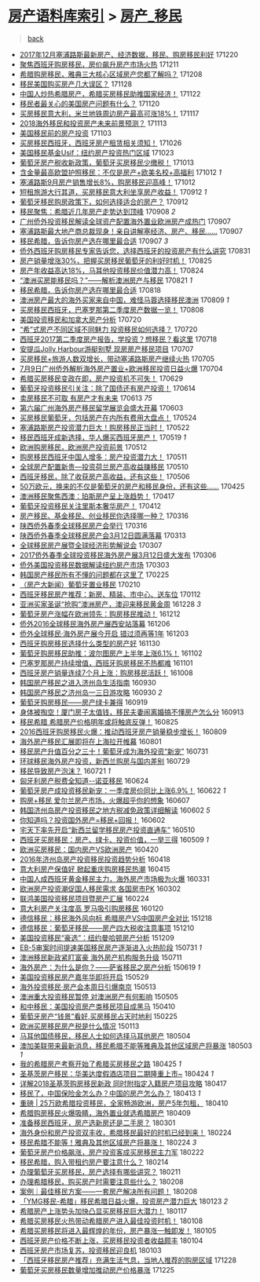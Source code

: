 [房产语料库索引](../../README.md)  > [房产_移民](房产_移民.md)
====
> [back](../README.md)

- [2017年12月塞浦路斯最新房产、经济数据，移民、购房移民利好](http://jkwz.applinzi.com/ittc/7049187258505102353.html#2017%E5%B9%B412%E6%9C%88%E5%A1%9E%E6%B5%A6%E8%B7%AF%E6%96%AF%E6%9C%80%E6%96%B0%E6%88%BF%E4%BA%A7%E3%80%81%E7%BB%8F%E6%B5%8E%E6%95%B0%E6%8D%AE%EF%BC%8C%E7%A7%BB%E6%B0%91%E3%80%81%E8%B4%AD%E6%88%BF%E7%A7%BB%E6%B0%91%E5%88%A9%E5%A5%BD) 171220  
- [聚焦西班牙购房移民，房价飙升房产市场火热](http://jkwz.applinzi.com/ittc/7045860999771456529.html#%E8%81%9A%E7%84%A6%E8%A5%BF%E7%8F%AD%E7%89%99%E8%B4%AD%E6%88%BF%E7%A7%BB%E6%B0%91%EF%BC%8C%E6%88%BF%E4%BB%B7%E9%A3%99%E5%8D%87%E6%88%BF%E4%BA%A7%E5%B8%82%E5%9C%BA%E7%81%AB%E7%83%AD) 171211  
- [希腊购房移民，雅典三大核心区域房产您都了解吗？](http://jkwz.applinzi.com/ittc/7044659038892065809.html#%E5%B8%8C%E8%85%8A%E8%B4%AD%E6%88%BF%E7%A7%BB%E6%B0%91%EF%BC%8C%E9%9B%85%E5%85%B8%E4%B8%89%E5%A4%A7%E6%A0%B8%E5%BF%83%E5%8C%BA%E5%9F%9F%E6%88%BF%E4%BA%A7%E6%82%A8%E9%83%BD%E4%BA%86%E8%A7%A3%E5%90%97%EF%BC%9F) 171208  
- [移民美国购买房产几大误区？](http://jkwz.applinzi.com/ittc/7040917413774754832.html#%E7%A7%BB%E6%B0%91%E7%BE%8E%E5%9B%BD%E8%B4%AD%E4%B9%B0%E6%88%BF%E4%BA%A7%E5%87%A0%E5%A4%A7%E8%AF%AF%E5%8C%BA%EF%BC%9F) 171128  
- [中国人炒热希腊房产，希腊买房移民助推国家经济！](http://jkwz.applinzi.com/ittc/7038829831570064400.html#%E4%B8%AD%E5%9B%BD%E4%BA%BA%E7%82%92%E7%83%AD%E5%B8%8C%E8%85%8A%E6%88%BF%E4%BA%A7%EF%BC%8C%E5%B8%8C%E8%85%8A%E4%B9%B0%E6%88%BF%E7%A7%BB%E6%B0%91%E5%8A%A9%E6%8E%A8%E5%9B%BD%E5%AE%B6%E7%BB%8F%E6%B5%8E%EF%BC%81) 171122  
- [移民者最关心的美国房产问题有什么？](http://jkwz.applinzi.com/ittc/7038021905032938513.html#%E7%A7%BB%E6%B0%91%E8%80%85%E6%9C%80%E5%85%B3%E5%BF%83%E7%9A%84%E7%BE%8E%E5%9B%BD%E6%88%BF%E4%BA%A7%E9%97%AE%E9%A2%98%E6%9C%89%E4%BB%80%E4%B9%88%EF%BC%9F) 171120  
- [买房移民意大利，米兰地铁周边房产最高可涨18%！](http://jkwz.applinzi.com/ittc/7036968203866080272.html#%E4%B9%B0%E6%88%BF%E7%A7%BB%E6%B0%91%E6%84%8F%E5%A4%A7%E5%88%A9%EF%BC%8C%E7%B1%B3%E5%85%B0%E5%9C%B0%E9%93%81%E5%91%A8%E8%BE%B9%E6%88%BF%E4%BA%A7%E6%9C%80%E9%AB%98%E5%8F%AF%E6%B6%A818%25%EF%BC%81) 171117  
- [2018海外移民和投资房产未来前景预测？](http://jkwz.applinzi.com/ittc/7035355408368141328.html#2018%E6%B5%B7%E5%A4%96%E7%A7%BB%E6%B0%91%E5%92%8C%E6%8A%95%E8%B5%84%E6%88%BF%E4%BA%A7%E6%9C%AA%E6%9D%A5%E5%89%8D%E6%99%AF%E9%A2%84%E6%B5%8B%EF%BC%9F) 171113  
- [美国移民前的房产投资](http://jkwz.applinzi.com/ittc/7031655419871757329.html#%E7%BE%8E%E5%9B%BD%E7%A7%BB%E6%B0%91%E5%89%8D%E7%9A%84%E6%88%BF%E4%BA%A7%E6%8A%95%E8%B5%84) 171103  
- [买房移民西班牙，西班牙房产租赁相关须知！](http://jkwz.applinzi.com/ittc/7028808564376863761.html#%E4%B9%B0%E6%88%BF%E7%A7%BB%E6%B0%91%E8%A5%BF%E7%8F%AD%E7%89%99%EF%BC%8C%E8%A5%BF%E7%8F%AD%E7%89%99%E6%88%BF%E4%BA%A7%E7%A7%9F%E8%B5%81%E7%9B%B8%E5%85%B3%E9%A1%BB%E7%9F%A5%EF%BC%81) 171026  
- [美国移民基金Usif：纽约房产投资热门区域](http://jkwz.applinzi.com/ittc/7027634935849026576.html#%E7%BE%8E%E5%9B%BD%E7%A7%BB%E6%B0%91%E5%9F%BA%E9%87%91Usif%EF%BC%9A%E7%BA%BD%E7%BA%A6%E6%88%BF%E4%BA%A7%E6%8A%95%E8%B5%84%E7%83%AD%E9%97%A8%E5%8C%BA%E5%9F%9F) 171023  
- [葡萄牙房产税收新政策，葡萄牙买房移民少缴税！](http://jkwz.applinzi.com/ittc/7023986988288574481.html#%E8%91%A1%E8%90%84%E7%89%99%E6%88%BF%E4%BA%A7%E7%A8%8E%E6%94%B6%E6%96%B0%E6%94%BF%E7%AD%96%EF%BC%8C%E8%91%A1%E8%90%84%E7%89%99%E4%B9%B0%E6%88%BF%E7%A7%BB%E6%B0%91%E5%B0%91%E7%BC%B4%E7%A8%8E%EF%BC%81) 171013  
- [含金量最高欧盟护照移民：不仅是房产+欧美名校+高福利](http://jkwz.applinzi.com/ittc/7023524626557305873.html#%E5%90%AB%E9%87%91%E9%87%8F%E6%9C%80%E9%AB%98%E6%AC%A7%E7%9B%9F%E6%8A%A4%E7%85%A7%E7%A7%BB%E6%B0%91%EF%BC%9A%E4%B8%8D%E4%BB%85%E6%98%AF%E6%88%BF%E4%BA%A7%2B%E6%AC%A7%E7%BE%8E%E5%90%8D%E6%A0%A1%2B%E9%AB%98%E7%A6%8F%E5%88%A9) 171012 *1* 
- [塞浦路斯9月房产销售增长8%，购房移民迎高峰！](http://jkwz.applinzi.com/ittc/7023500727912236049.html#%E5%A1%9E%E6%B5%A6%E8%B7%AF%E6%96%AF9%E6%9C%88%E6%88%BF%E4%BA%A7%E9%94%80%E5%94%AE%E5%A2%9E%E9%95%BF8%25%EF%BC%8C%E8%B4%AD%E6%88%BF%E7%A7%BB%E6%B0%91%E8%BF%8E%E9%AB%98%E5%B3%B0%EF%BC%81) 171012  
- [短租旅游大行其道，买房移民意大利坐享房产收益！](http://jkwz.applinzi.com/ittc/7012479756547916817.html#%E7%9F%AD%E7%A7%9F%E6%97%85%E6%B8%B8%E5%A4%A7%E8%A1%8C%E5%85%B6%E9%81%93%EF%BC%8C%E4%B9%B0%E6%88%BF%E7%A7%BB%E6%B0%91%E6%84%8F%E5%A4%A7%E5%88%A9%E5%9D%90%E4%BA%AB%E6%88%BF%E4%BA%A7%E6%94%B6%E7%9B%8A%EF%BC%81) 170912 *1* 
- [葡萄牙移民购房政策下，如何选择适合的房产？](http://jkwz.applinzi.com/ittc/7012353637085611024.html#%E8%91%A1%E8%90%84%E7%89%99%E7%A7%BB%E6%B0%91%E8%B4%AD%E6%88%BF%E6%94%BF%E7%AD%96%E4%B8%8B%EF%BC%8C%E5%A6%82%E4%BD%95%E9%80%89%E6%8B%A9%E9%80%82%E5%90%88%E7%9A%84%E6%88%BF%E4%BA%A7%EF%BC%9F) 170912  
- [移民聚焦：希腊近几年房产走势达到顶峰](http://jkwz.applinzi.com/ittc/7010919774111138833.html#%E7%A7%BB%E6%B0%91%E8%81%9A%E7%84%A6%EF%BC%9A%E5%B8%8C%E8%85%8A%E8%BF%91%E5%87%A0%E5%B9%B4%E6%88%BF%E4%BA%A7%E8%B5%B0%E5%8A%BF%E8%BE%BE%E5%88%B0%E9%A1%B6%E5%B3%B0) 170908 *2* 
- [广州侨外投资移民解读全球资产配置海外置业欧洲房产成热门](http://jkwz.applinzi.com/ittc/7010596805799314448.html#%E5%B9%BF%E5%B7%9E%E4%BE%A8%E5%A4%96%E6%8A%95%E8%B5%84%E7%A7%BB%E6%B0%91%E8%A7%A3%E8%AF%BB%E5%85%A8%E7%90%83%E8%B5%84%E4%BA%A7%E9%85%8D%E7%BD%AE%E6%B5%B7%E5%A4%96%E7%BD%AE%E4%B8%9A%E6%AC%A7%E6%B4%B2%E6%88%BF%E4%BA%A7%E6%88%90%E7%83%AD%E9%97%A8) 170907  
- [塞浦路斯最大地产商总裁现身！亲自讲解塞经济、房产、移民……](http://jkwz.applinzi.com/ittc/7010523634328929296.html#%E5%A1%9E%E6%B5%A6%E8%B7%AF%E6%96%AF%E6%9C%80%E5%A4%A7%E5%9C%B0%E4%BA%A7%E5%95%86%E6%80%BB%E8%A3%81%E7%8E%B0%E8%BA%AB%EF%BC%81%E4%BA%B2%E8%87%AA%E8%AE%B2%E8%A7%A3%E5%A1%9E%E7%BB%8F%E6%B5%8E%E3%80%81%E6%88%BF%E4%BA%A7%E3%80%81%E7%A7%BB%E6%B0%91%E2%80%A6%E2%80%A6) 170907  
- [移民希腊，告诉你房产选在哪里最合适](http://jkwz.applinzi.com/ittc/7010506071813391376.html#%E7%A7%BB%E6%B0%91%E5%B8%8C%E8%85%8A%EF%BC%8C%E5%91%8A%E8%AF%89%E4%BD%A0%E6%88%BF%E4%BA%A7%E9%80%89%E5%9C%A8%E5%93%AA%E9%87%8C%E6%9C%80%E5%90%88%E9%80%82) 170907 *3* 
- [侨外西班牙购房移民专家告诉您，选择西班牙的投资房产有什么讲究](http://jkwz.applinzi.com/ittc/7008015631713305616.html#%E4%BE%A8%E5%A4%96%E8%A5%BF%E7%8F%AD%E7%89%99%E8%B4%AD%E6%88%BF%E7%A7%BB%E6%B0%91%E4%B8%93%E5%AE%B6%E5%91%8A%E8%AF%89%E6%82%A8%EF%BC%8C%E9%80%89%E6%8B%A9%E8%A5%BF%E7%8F%AD%E7%89%99%E7%9A%84%E6%8A%95%E8%B5%84%E6%88%BF%E4%BA%A7%E6%9C%89%E4%BB%80%E4%B9%88%E8%AE%B2%E7%A9%B6) 170831  
- [房产销量增涨30%，把握买房移民葡萄牙的利好时机！](http://jkwz.applinzi.com/ittc/7005685105857922064.html#%E6%88%BF%E4%BA%A7%E9%94%80%E9%87%8F%E5%A2%9E%E6%B6%A830%25%EF%BC%8C%E6%8A%8A%E6%8F%A1%E4%B9%B0%E6%88%BF%E7%A7%BB%E6%B0%91%E8%91%A1%E8%90%84%E7%89%99%E7%9A%84%E5%88%A9%E5%A5%BD%E6%97%B6%E6%9C%BA%EF%BC%81) 170825  
- [房产年收益高达18%，马耳他投资移民价值潜力高！](http://jkwz.applinzi.com/ittc/7004944649444394000.html#%E6%88%BF%E4%BA%A7%E5%B9%B4%E6%94%B6%E7%9B%8A%E9%AB%98%E8%BE%BE18%25%EF%BC%8C%E9%A9%AC%E8%80%B3%E4%BB%96%E6%8A%95%E8%B5%84%E7%A7%BB%E6%B0%91%E4%BB%B7%E5%80%BC%E6%BD%9C%E5%8A%9B%E9%AB%98%EF%BC%81) 170824  
- [“澳洲买房能移民吗？”——解析澳洲房产与移民](http://jkwz.applinzi.com/ittc/7004215554964194321.html#%E2%80%9C%E6%BE%B3%E6%B4%B2%E4%B9%B0%E6%88%BF%E8%83%BD%E7%A7%BB%E6%B0%91%E5%90%97%EF%BC%9F%E2%80%9D%E2%80%94%E2%80%94%E8%A7%A3%E6%9E%90%E6%BE%B3%E6%B4%B2%E6%88%BF%E4%BA%A7%E4%B8%8E%E7%A7%BB%E6%B0%91) 170821 *1* 
- [移民希腊，告诉你房产选在哪里最合适](http://jkwz.applinzi.com/ittc/7003081159960167441.html#%E7%A7%BB%E6%B0%91%E5%B8%8C%E8%85%8A%EF%BC%8C%E5%91%8A%E8%AF%89%E4%BD%A0%E6%88%BF%E4%BA%A7%E9%80%89%E5%9C%A8%E5%93%AA%E9%87%8C%E6%9C%80%E5%90%88%E9%80%82) 170818  
- [澳洲房产最大的海外买家来自中国，难怪马蓉选择移民澳洲](http://jkwz.applinzi.com/ittc/6999837337260131345.html#%E6%BE%B3%E6%B4%B2%E6%88%BF%E4%BA%A7%E6%9C%80%E5%A4%A7%E7%9A%84%E6%B5%B7%E5%A4%96%E4%B9%B0%E5%AE%B6%E6%9D%A5%E8%87%AA%E4%B8%AD%E5%9B%BD%EF%BC%8C%E9%9A%BE%E6%80%AA%E9%A9%AC%E8%93%89%E9%80%89%E6%8B%A9%E7%A7%BB%E6%B0%91%E6%BE%B3%E6%B4%B2) 170809 *1* 
- [买房移民西班牙，巴塞罗那第二季度房产数据一览！](http://jkwz.applinzi.com/ittc/6999382257700439056.html#%E4%B9%B0%E6%88%BF%E7%A7%BB%E6%B0%91%E8%A5%BF%E7%8F%AD%E7%89%99%EF%BC%8C%E5%B7%B4%E5%A1%9E%E7%BD%97%E9%82%A3%E7%AC%AC%E4%BA%8C%E5%AD%A3%E5%BA%A6%E6%88%BF%E4%BA%A7%E6%95%B0%E6%8D%AE%E4%B8%80%E8%A7%88%EF%BC%81) 170808  
- [美国投资移民和加拿大房产分析](http://jkwz.applinzi.com/ittc/6992399349093762064.html#%E7%BE%8E%E5%9B%BD%E6%8A%95%E8%B5%84%E7%A7%BB%E6%B0%91%E5%92%8C%E5%8A%A0%E6%8B%BF%E5%A4%A7%E6%88%BF%E4%BA%A7%E5%88%86%E6%9E%90) 170720  
- [“希”式房产不同区域不同魅力 投资移民如何选择？](http://jkwz.applinzi.com/ittc/6992324589278200848.html#%E2%80%9C%E5%B8%8C%E2%80%9D%E5%BC%8F%E6%88%BF%E4%BA%A7%E4%B8%8D%E5%90%8C%E5%8C%BA%E5%9F%9F%E4%B8%8D%E5%90%8C%E9%AD%85%E5%8A%9B+%E6%8A%95%E8%B5%84%E7%A7%BB%E6%B0%91%E5%A6%82%E4%BD%95%E9%80%89%E6%8B%A9%EF%BC%9F) 170720  
- [西班牙2017第二季度房产报告，学投资？想移民？看这里](http://jkwz.applinzi.com/ittc/6991586927760114705.html#%E8%A5%BF%E7%8F%AD%E7%89%992017%E7%AC%AC%E4%BA%8C%E5%AD%A3%E5%BA%A6%E6%88%BF%E4%BA%A7%E6%8A%A5%E5%91%8A%EF%BC%8C%E5%AD%A6%E6%8A%95%E8%B5%84%EF%BC%9F%E6%83%B3%E7%A7%BB%E6%B0%91%EF%BC%9F%E7%9C%8B%E8%BF%99%E9%87%8C) 170718  
- [安提瓜Jolly Harbour游艇别墅 现房房产移民项目](http://jkwz.applinzi.com/ittc/6987620657054352389.html#%E5%AE%89%E6%8F%90%E7%93%9CJolly+Harbour%E6%B8%B8%E8%89%87%E5%88%AB%E5%A2%85+%E7%8E%B0%E6%88%BF%E6%88%BF%E4%BA%A7%E7%A7%BB%E6%B0%91%E9%A1%B9%E7%9B%AE) 170707  
- [买房移民+旅游人数双增长，带动塞浦路斯房产继续火热](http://jkwz.applinzi.com/ittc/6986888833961296900.html#%E4%B9%B0%E6%88%BF%E7%A7%BB%E6%B0%91%2B%E6%97%85%E6%B8%B8%E4%BA%BA%E6%95%B0%E5%8F%8C%E5%A2%9E%E9%95%BF%EF%BC%8C%E5%B8%A6%E5%8A%A8%E5%A1%9E%E6%B5%A6%E8%B7%AF%E6%96%AF%E6%88%BF%E4%BA%A7%E7%BB%A7%E7%BB%AD%E7%81%AB%E7%83%AD) 170705  
- [7月9日广州侨外解析海外房产置业+欧洲移民投资日益火爆](http://jkwz.applinzi.com/ittc/6986456533515633669.html#7%E6%9C%889%E6%97%A5%E5%B9%BF%E5%B7%9E%E4%BE%A8%E5%A4%96%E8%A7%A3%E6%9E%90%E6%B5%B7%E5%A4%96%E6%88%BF%E4%BA%A7%E7%BD%AE%E4%B8%9A%2B%E6%AC%A7%E6%B4%B2%E7%A7%BB%E6%B0%91%E6%8A%95%E8%B5%84%E6%97%A5%E7%9B%8A%E7%81%AB%E7%88%86) 170704  
- [希腊买房移民变政在即，房产投资机不可失！](http://jkwz.applinzi.com/ittc/6984647354442318852.html#%E5%B8%8C%E8%85%8A%E4%B9%B0%E6%88%BF%E7%A7%BB%E6%B0%91%E5%8F%98%E6%94%BF%E5%9C%A8%E5%8D%B3%EF%BC%8C%E6%88%BF%E4%BA%A7%E6%8A%95%E8%B5%84%E6%9C%BA%E4%B8%8D%E5%8F%AF%E5%A4%B1%EF%BC%81) 170629  
- [葡萄牙投资移民引关注：除了国债还有房产投资！](http://jkwz.applinzi.com/ittc/6979072966351389700.html#%E8%91%A1%E8%90%84%E7%89%99%E6%8A%95%E8%B5%84%E7%A7%BB%E6%B0%91%E5%BC%95%E5%85%B3%E6%B3%A8%EF%BC%9A%E9%99%A4%E4%BA%86%E5%9B%BD%E5%80%BA%E8%BF%98%E6%9C%89%E6%88%BF%E4%BA%A7%E6%8A%95%E8%B5%84%EF%BC%81) 170614  
- [卖房移民不可取 有房产才有未来](http://jkwz.applinzi.com/ittc/6978590992570516485.html#%E5%8D%96%E6%88%BF%E7%A7%BB%E6%B0%91%E4%B8%8D%E5%8F%AF%E5%8F%96+%E6%9C%89%E6%88%BF%E4%BA%A7%E6%89%8D%E6%9C%89%E6%9C%AA%E6%9D%A5) 170613 *75* 
- [第六届广州海外房产移民留学展览会盛大开幕](http://jkwz.applinzi.com/ittc/6974870566535169028.html#%E7%AC%AC%E5%85%AD%E5%B1%8A%E5%B9%BF%E5%B7%9E%E6%B5%B7%E5%A4%96%E6%88%BF%E4%BA%A7%E7%A7%BB%E6%B0%91%E7%95%99%E5%AD%A6%E5%B1%95%E8%A7%88%E4%BC%9A%E7%9B%9B%E5%A4%A7%E5%BC%80%E5%B9%95) 170603  
- [买房移民葡萄牙，包括房产在内所有费用大盘点！](http://jkwz.applinzi.com/ittc/6971292357923177477.html#%E4%B9%B0%E6%88%BF%E7%A7%BB%E6%B0%91%E8%91%A1%E8%90%84%E7%89%99%EF%BC%8C%E5%8C%85%E6%8B%AC%E6%88%BF%E4%BA%A7%E5%9C%A8%E5%86%85%E6%89%80%E6%9C%89%E8%B4%B9%E7%94%A8%E5%A4%A7%E7%9B%98%E7%82%B9%EF%BC%81) 170524  
- [塞浦路斯房产投资潜力巨大！购房移民正当时！](http://jkwz.applinzi.com/ittc/6970450242834007045.html#%E5%A1%9E%E6%B5%A6%E8%B7%AF%E6%96%AF%E6%88%BF%E4%BA%A7%E6%8A%95%E8%B5%84%E6%BD%9C%E5%8A%9B%E5%B7%A8%E5%A4%A7%EF%BC%81%E8%B4%AD%E6%88%BF%E7%A7%BB%E6%B0%91%E6%AD%A3%E5%BD%93%E6%97%B6%EF%BC%81) 170522  
- [移民西班牙成新选择，华人爆买西班牙房产！](http://jkwz.applinzi.com/ittc/6969422876754052100.html#%E7%A7%BB%E6%B0%91%E8%A5%BF%E7%8F%AD%E7%89%99%E6%88%90%E6%96%B0%E9%80%89%E6%8B%A9%EF%BC%8C%E5%8D%8E%E4%BA%BA%E7%88%86%E4%B9%B0%E8%A5%BF%E7%8F%AD%E7%89%99%E6%88%BF%E4%BA%A7%EF%BC%81) 170519 *1* 
- [欧洲购房移民，欧洲房产投资前景](http://jkwz.applinzi.com/ittc/6966704423827932164.html#%E6%AC%A7%E6%B4%B2%E8%B4%AD%E6%88%BF%E7%A7%BB%E6%B0%91%EF%BC%8C%E6%AC%A7%E6%B4%B2%E6%88%BF%E4%BA%A7%E6%8A%95%E8%B5%84%E5%89%8D%E6%99%AF) 170512  
- [购房移民西班牙中国人增多：房产投资潜力大！](http://jkwz.applinzi.com/ittc/6966474071494624260.html#%E8%B4%AD%E6%88%BF%E7%A7%BB%E6%B0%91%E8%A5%BF%E7%8F%AD%E7%89%99%E4%B8%AD%E5%9B%BD%E4%BA%BA%E5%A2%9E%E5%A4%9A%EF%BC%9A%E6%88%BF%E4%BA%A7%E6%8A%95%E8%B5%84%E6%BD%9C%E5%8A%9B%E5%A4%A7%EF%BC%81) 170511  
- [全球房产配置新贵—投资荷兰房产高收益赚移民](http://jkwz.applinzi.com/ittc/6965980030449484804.html#%E5%85%A8%E7%90%83%E6%88%BF%E4%BA%A7%E9%85%8D%E7%BD%AE%E6%96%B0%E8%B4%B5%E2%80%94%E6%8A%95%E8%B5%84%E8%8D%B7%E5%85%B0%E6%88%BF%E4%BA%A7%E9%AB%98%E6%94%B6%E7%9B%8A%E8%B5%9A%E7%A7%BB%E6%B0%91) 170510  
- [西班牙移民，除了收获房产高收益，还有这些！](http://jkwz.applinzi.com/ittc/6964253938546115588.html#%E8%A5%BF%E7%8F%AD%E7%89%99%E7%A7%BB%E6%B0%91%EF%BC%8C%E9%99%A4%E4%BA%86%E6%94%B6%E8%8E%B7%E6%88%BF%E4%BA%A7%E9%AB%98%E6%94%B6%E7%9B%8A%EF%BC%8C%E8%BF%98%E6%9C%89%E8%BF%99%E4%BA%9B%EF%BC%81) 170506  
- [50万欧元，换来的不仅是葡萄牙的房产和移民身份，还有这些……](http://jkwz.applinzi.com/ittc/6960502326317024260.html#50%E4%B8%87%E6%AC%A7%E5%85%83%EF%BC%8C%E6%8D%A2%E6%9D%A5%E7%9A%84%E4%B8%8D%E4%BB%85%E6%98%AF%E8%91%A1%E8%90%84%E7%89%99%E7%9A%84%E6%88%BF%E4%BA%A7%E5%92%8C%E7%A7%BB%E6%B0%91%E8%BA%AB%E4%BB%BD%EF%BC%8C%E8%BF%98%E6%9C%89%E8%BF%99%E4%BA%9B%E2%80%A6%E2%80%A6) 170425  
- [澳洲移民聚焦西澳：珀斯房产呈上涨趋势！](http://jkwz.applinzi.com/ittc/6957556932041769988.html#%E6%BE%B3%E6%B4%B2%E7%A7%BB%E6%B0%91%E8%81%9A%E7%84%A6%E8%A5%BF%E6%BE%B3%EF%BC%9A%E7%8F%80%E6%96%AF%E6%88%BF%E4%BA%A7%E5%91%88%E4%B8%8A%E6%B6%A8%E8%B6%8B%E5%8A%BF%EF%BC%81) 170417  
- [葡萄牙投资移民关注里斯本奢华房产！](http://jkwz.applinzi.com/ittc/6955698312039629828.html#%E8%91%A1%E8%90%84%E7%89%99%E6%8A%95%E8%B5%84%E7%A7%BB%E6%B0%91%E5%85%B3%E6%B3%A8%E9%87%8C%E6%96%AF%E6%9C%AC%E5%A5%A2%E5%8D%8E%E6%88%BF%E4%BA%A7%EF%BC%81) 170412  
- [房产移民、基金移民、创业移民你选择哪一种？](http://jkwz.applinzi.com/ittc/6945623077223400453.html#%E6%88%BF%E4%BA%A7%E7%A7%BB%E6%B0%91%E3%80%81%E5%9F%BA%E9%87%91%E7%A7%BB%E6%B0%91%E3%80%81%E5%88%9B%E4%B8%9A%E7%A7%BB%E6%B0%91%E4%BD%A0%E9%80%89%E6%8B%A9%E5%93%AA%E4%B8%80%E7%A7%8D%EF%BC%9F) 170316  
- [陕西侨外春季全球移民房产会举行](http://jkwz.applinzi.com/ittc/6945608458857612292.html#%E9%99%95%E8%A5%BF%E4%BE%A8%E5%A4%96%E6%98%A5%E5%AD%A3%E5%85%A8%E7%90%83%E7%A7%BB%E6%B0%91%E6%88%BF%E4%BA%A7%E4%BC%9A%E4%B8%BE%E8%A1%8C) 170316  
- [陕西侨外春季全球移民房产会3月12日圆满落幕](http://jkwz.applinzi.com/ittc/6944534938635469828.html#%E9%99%95%E8%A5%BF%E4%BE%A8%E5%A4%96%E6%98%A5%E5%AD%A3%E5%85%A8%E7%90%83%E7%A7%BB%E6%B0%91%E6%88%BF%E4%BA%A7%E4%BC%9A3%E6%9C%8812%E6%97%A5%E5%9C%86%E6%BB%A1%E8%90%BD%E5%B9%95) 170313  
- [全球移民房产展暨全球经济形势解说会](http://jkwz.applinzi.com/ittc/6942314759268598789.html#%E5%85%A8%E7%90%83%E7%A7%BB%E6%B0%91%E6%88%BF%E4%BA%A7%E5%B1%95%E6%9A%A8%E5%85%A8%E7%90%83%E7%BB%8F%E6%B5%8E%E5%BD%A2%E5%8A%BF%E8%A7%A3%E8%AF%B4%E4%BC%9A) 170307  
- [2017侨外春季全球投资移民海外房产展3月12日盛大发布](http://jkwz.applinzi.com/ittc/6941971350817342469.html#2017%E4%BE%A8%E5%A4%96%E6%98%A5%E5%AD%A3%E5%85%A8%E7%90%83%E6%8A%95%E8%B5%84%E7%A7%BB%E6%B0%91%E6%B5%B7%E5%A4%96%E6%88%BF%E4%BA%A7%E5%B1%953%E6%9C%8812%E6%97%A5%E7%9B%9B%E5%A4%A7%E5%8F%91%E5%B8%83) 170306  
- [侨外美国投资移民数据解读纽约房产市场](http://jkwz.applinzi.com/ittc/6940869242319799301.html#%E4%BE%A8%E5%A4%96%E7%BE%8E%E5%9B%BD%E6%8A%95%E8%B5%84%E7%A7%BB%E6%B0%91%E6%95%B0%E6%8D%AE%E8%A7%A3%E8%AF%BB%E7%BA%BD%E7%BA%A6%E6%88%BF%E4%BA%A7%E5%B8%82%E5%9C%BA) 170303  
- [韩国房产移民所有不懂的问题都在这里了](http://jkwz.applinzi.com/ittc/6938591831028925445.html#%E9%9F%A9%E5%9B%BD%E6%88%BF%E4%BA%A7%E7%A7%BB%E6%B0%91%E6%89%80%E6%9C%89%E4%B8%8D%E6%87%82%E7%9A%84%E9%97%AE%E9%A2%98%E9%83%BD%E5%9C%A8%E8%BF%99%E9%87%8C%E4%BA%86) 170225  
- [（房产大新闻）葡萄牙置业移民](http://jkwz.applinzi.com/ittc/6932928811112072197.html#%EF%BC%88%E6%88%BF%E4%BA%A7%E5%A4%A7%E6%96%B0%E9%97%BB%EF%BC%89%E8%91%A1%E8%90%84%E7%89%99%E7%BD%AE%E4%B8%9A%E7%A7%BB%E6%B0%91) 170210  
- [西班牙移民房产推荐：新房、精装、市中心、送车位](http://jkwz.applinzi.com/ittc/6922280068696245252.html#%E8%A5%BF%E7%8F%AD%E7%89%99%E7%A7%BB%E6%B0%91%E6%88%BF%E4%BA%A7%E6%8E%A8%E8%8D%90%EF%BC%9A%E6%96%B0%E6%88%BF%E3%80%81%E7%B2%BE%E8%A3%85%E3%80%81%E5%B8%82%E4%B8%AD%E5%BF%83%E3%80%81%E9%80%81%E8%BD%A6%E4%BD%8D) 170112  
- [亚洲买家圣诞“抢购”澳洲房产，澳迎来移民黄金周](http://jkwz.applinzi.com/ittc/6916596133551145989.html#%E4%BA%9A%E6%B4%B2%E4%B9%B0%E5%AE%B6%E5%9C%A3%E8%AF%9E%E2%80%9C%E6%8A%A2%E8%B4%AD%E2%80%9D%E6%BE%B3%E6%B4%B2%E6%88%BF%E4%BA%A7%EF%BC%8C%E6%BE%B3%E8%BF%8E%E6%9D%A5%E7%A7%BB%E6%B0%91%E9%BB%84%E9%87%91%E5%91%A8) 161228 *3* 
- [葡萄牙房产涨幅在欧洲领先：购房移民推动！](http://jkwz.applinzi.com/ittc/6910791201594016773.html#%E8%91%A1%E8%90%84%E7%89%99%E6%88%BF%E4%BA%A7%E6%B6%A8%E5%B9%85%E5%9C%A8%E6%AC%A7%E6%B4%B2%E9%A2%86%E5%85%88%EF%BC%9A%E8%B4%AD%E6%88%BF%E7%A7%BB%E6%B0%91%E6%8E%A8%E5%8A%A8%EF%BC%81) 161212  
- [侨外2016全球移民海外房产展西安站落幕](http://jkwz.applinzi.com/ittc/6908388807572718596.html#%E4%BE%A8%E5%A4%962016%E5%85%A8%E7%90%83%E7%A7%BB%E6%B0%91%E6%B5%B7%E5%A4%96%E6%88%BF%E4%BA%A7%E5%B1%95%E8%A5%BF%E5%AE%89%E7%AB%99%E8%90%BD%E5%B9%95) 161206  
- [侨外全球移民·海外房产展今开启 错过须再等1年](http://jkwz.applinzi.com/ittc/6907290774676177924.html#%E4%BE%A8%E5%A4%96%E5%85%A8%E7%90%83%E7%A7%BB%E6%B0%91%C2%B7%E6%B5%B7%E5%A4%96%E6%88%BF%E4%BA%A7%E5%B1%95%E4%BB%8A%E5%BC%80%E5%90%AF+%E9%94%99%E8%BF%87%E9%A1%BB%E5%86%8D%E7%AD%891%E5%B9%B4) 161203  
- [西班牙购房移民选择什么类型的房产好](http://jkwz.applinzi.com/ittc/6906283751708820485.html#%E8%A5%BF%E7%8F%AD%E7%89%99%E8%B4%AD%E6%88%BF%E7%A7%BB%E6%B0%91%E9%80%89%E6%8B%A9%E4%BB%80%E4%B9%88%E7%B1%BB%E5%9E%8B%E7%9A%84%E6%88%BF%E4%BA%A7%E5%A5%BD) 161130  
- [葡萄牙购房移民助推：波尔图房产上半年上涨6.1%！](http://jkwz.applinzi.com/ittc/6895948792863392773.html#%E8%91%A1%E8%90%84%E7%89%99%E8%B4%AD%E6%88%BF%E7%A7%BB%E6%B0%91%E5%8A%A9%E6%8E%A8%EF%BC%9A%E6%B3%A2%E5%B0%94%E5%9B%BE%E6%88%BF%E4%BA%A7%E4%B8%8A%E5%8D%8A%E5%B9%B4%E4%B8%8A%E6%B6%A86.1%25%EF%BC%81) 161102  
- [巴塞罗那房产持续增值，西班牙购房移民不热都难](http://jkwz.applinzi.com/ittc/6895099646820484101.html#%E5%B7%B4%E5%A1%9E%E7%BD%97%E9%82%A3%E6%88%BF%E4%BA%A7%E6%8C%81%E7%BB%AD%E5%A2%9E%E5%80%BC%EF%BC%8C%E8%A5%BF%E7%8F%AD%E7%89%99%E8%B4%AD%E6%88%BF%E7%A7%BB%E6%B0%91%E4%B8%8D%E7%83%AD%E9%83%BD%E9%9A%BE) 161101  
- [西班牙房产销量连续7个月上涨：购房移民活跃！](http://jkwz.applinzi.com/ittc/6886680897830519813.html#%E8%A5%BF%E7%8F%AD%E7%89%99%E6%88%BF%E4%BA%A7%E9%94%80%E9%87%8F%E8%BF%9E%E7%BB%AD7%E4%B8%AA%E6%9C%88%E4%B8%8A%E6%B6%A8%EF%BC%9A%E8%B4%AD%E6%88%BF%E7%A7%BB%E6%B0%91%E6%B4%BB%E8%B7%83%EF%BC%81) 161008  
- [韩国房产移民之进入济州岛生活指南](http://jkwz.applinzi.com/ittc/6883705894851838980.html#%E9%9F%A9%E5%9B%BD%E6%88%BF%E4%BA%A7%E7%A7%BB%E6%B0%91%E4%B9%8B%E8%BF%9B%E5%85%A5%E6%B5%8E%E5%B7%9E%E5%B2%9B%E7%94%9F%E6%B4%BB%E6%8C%87%E5%8D%97) 160930  
- [韩国房产移民之济州岛一三日游攻略](http://jkwz.applinzi.com/ittc/6883700861724787717.html#%E9%9F%A9%E5%9B%BD%E6%88%BF%E4%BA%A7%E7%A7%BB%E6%B0%91%E4%B9%8B%E6%B5%8E%E5%B7%9E%E5%B2%9B%E4%B8%80%E4%B8%89%E6%97%A5%E6%B8%B8%E6%94%BB%E7%95%A5) 160930 *2* 
- [葡萄牙购房移民——房产绿卡兼得](http://jkwz.applinzi.com/ittc/6879596280799560708.html#%E8%91%A1%E8%90%84%E7%89%99%E8%B4%AD%E6%88%BF%E7%A7%BB%E6%B0%91%E2%80%94%E2%80%94%E6%88%BF%E4%BA%A7%E7%BB%BF%E5%8D%A1%E5%85%BC%E5%BE%97) 160919  
- [身体被掏空！厦门房子太值钱，移民夫妻闹离婚搞不懂房产怎么分](http://jkwz.applinzi.com/ittc/6877302371549447173.html#%E8%BA%AB%E4%BD%93%E8%A2%AB%E6%8E%8F%E7%A9%BA%EF%BC%81%E5%8E%A6%E9%97%A8%E6%88%BF%E5%AD%90%E5%A4%AA%E5%80%BC%E9%92%B1%EF%BC%8C%E7%A7%BB%E6%B0%91%E5%A4%AB%E5%A6%BB%E9%97%B9%E7%A6%BB%E5%A9%9A%E6%90%9E%E4%B8%8D%E6%87%82%E6%88%BF%E4%BA%A7%E6%80%8E%E4%B9%88%E5%88%86) 160913  
- [移民希腊 希腊房产价格明年或将触底反弹！](http://jkwz.applinzi.com/ittc/6870285144283415557.html#%E7%A7%BB%E6%B0%91%E5%B8%8C%E8%85%8A+%E5%B8%8C%E8%85%8A%E6%88%BF%E4%BA%A7%E4%BB%B7%E6%A0%BC%E6%98%8E%E5%B9%B4%E6%88%96%E5%B0%86%E8%A7%A6%E5%BA%95%E5%8F%8D%E5%BC%B9%EF%BC%81) 160825  
- [2016西班牙购房移民火爆：推动西班牙房产销量稳步增长！](http://jkwz.applinzi.com/ittc/6864405160402617349.html#2016%E8%A5%BF%E7%8F%AD%E7%89%99%E8%B4%AD%E6%88%BF%E7%A7%BB%E6%B0%91%E7%81%AB%E7%88%86%EF%BC%9A%E6%8E%A8%E5%8A%A8%E8%A5%BF%E7%8F%AD%E7%89%99%E6%88%BF%E4%BA%A7%E9%94%80%E9%87%8F%E7%A8%B3%E6%AD%A5%E5%A2%9E%E9%95%BF%EF%BC%81) 160809  
- [海外房产移民汇展即将在上海拉开帷幕](http://jkwz.applinzi.com/ittc/6861439251639714820.html#%E6%B5%B7%E5%A4%96%E6%88%BF%E4%BA%A7%E7%A7%BB%E6%B0%91%E6%B1%87%E5%B1%95%E5%8D%B3%E5%B0%86%E5%9C%A8%E4%B8%8A%E6%B5%B7%E6%8B%89%E5%BC%80%E5%B8%B7%E5%B9%95) 160801  
- [移民房产升值百分之三十！葡萄牙成为海外投资“新宠”](http://jkwz.applinzi.com/ittc/6861164095931417604.html#%E7%A7%BB%E6%B0%91%E6%88%BF%E4%BA%A7%E5%8D%87%E5%80%BC%E7%99%BE%E5%88%86%E4%B9%8B%E4%B8%89%E5%8D%81%EF%BC%81%E8%91%A1%E8%90%84%E7%89%99%E6%88%90%E4%B8%BA%E6%B5%B7%E5%A4%96%E6%8A%95%E8%B5%84%E2%80%9C%E6%96%B0%E5%AE%A0%E2%80%9D) 160731  
- [环球移民海外房产投资，新西兰购房与国内差别](http://jkwz.applinzi.com/ittc/6860269496002151429.html#%E7%8E%AF%E7%90%83%E7%A7%BB%E6%B0%91%E6%B5%B7%E5%A4%96%E6%88%BF%E4%BA%A7%E6%8A%95%E8%B5%84%EF%BC%8C%E6%96%B0%E8%A5%BF%E5%85%B0%E8%B4%AD%E6%88%BF%E4%B8%8E%E5%9B%BD%E5%86%85%E5%B7%AE%E5%88%AB) 160729  
- [移民导致房产泡沫？](http://jkwz.applinzi.com/ittc/6857304736151372804.html#%E7%A7%BB%E6%B0%91%E5%AF%BC%E8%87%B4%E6%88%BF%E4%BA%A7%E6%B3%A1%E6%B2%AB%EF%BC%9F) 160721 *1* 
- [匈牙利房产税费全知道--诺亚移民](http://jkwz.applinzi.com/ittc/6847304328607712261.html#%E5%8C%88%E7%89%99%E5%88%A9%E6%88%BF%E4%BA%A7%E7%A8%8E%E8%B4%B9%E5%85%A8%E7%9F%A5%E9%81%93--%E8%AF%BA%E4%BA%9A%E7%A7%BB%E6%B0%91) 160624  
- [葡萄牙房产成投资移民新宠：一季度房价同比上涨6.9%！](http://jkwz.applinzi.com/ittc/6846593245416784901.html#%E8%91%A1%E8%90%84%E7%89%99%E6%88%BF%E4%BA%A7%E6%88%90%E6%8A%95%E8%B5%84%E7%A7%BB%E6%B0%91%E6%96%B0%E5%AE%A0%EF%BC%9A%E4%B8%80%E5%AD%A3%E5%BA%A6%E6%88%BF%E4%BB%B7%E5%90%8C%E6%AF%94%E4%B8%8A%E6%B6%A86.9%25%EF%BC%81) 160622 *1* 
- [购房+移民 爱尔兰房产市场，火爆超乎你的想象](http://jkwz.applinzi.com/ittc/6840925068724798469.html#%E8%B4%AD%E6%88%BF%2B%E7%A7%BB%E6%B0%91+%E7%88%B1%E5%B0%94%E5%85%B0%E6%88%BF%E4%BA%A7%E5%B8%82%E5%9C%BA%EF%BC%8C%E7%81%AB%E7%88%86%E8%B6%85%E4%B9%8E%E4%BD%A0%E7%9A%84%E6%83%B3%E8%B1%A1) 160607  
- [韩国济州岛房产投资移民之地方税减免政策详细解读](http://jkwz.applinzi.com/ittc/6839158981440046084.html#%E9%9F%A9%E5%9B%BD%E6%B5%8E%E5%B7%9E%E5%B2%9B%E6%88%BF%E4%BA%A7%E6%8A%95%E8%B5%84%E7%A7%BB%E6%B0%91%E4%B9%8B%E5%9C%B0%E6%96%B9%E7%A8%8E%E5%87%8F%E5%85%8D%E6%94%BF%E7%AD%96%E8%AF%A6%E7%BB%86%E8%A7%A3%E8%AF%BB) 160602 *5* 
- [你知道吗？投资国外房产=移民+回报！](http://jkwz.applinzi.com/ittc/6839067399260996613.html#%E4%BD%A0%E7%9F%A5%E9%81%93%E5%90%97%EF%BC%9F%E6%8A%95%E8%B5%84%E5%9B%BD%E5%A4%96%E6%88%BF%E4%BA%A7%3D%E7%A7%BB%E6%B0%91%2B%E5%9B%9E%E6%8A%A5%EF%BC%81) 160602  
- [宅天下率先开启“新西兰留学移民房产投资直通车”](http://jkwz.applinzi.com/ittc/6830608577605403653.html#%E5%AE%85%E5%A4%A9%E4%B8%8B%E7%8E%87%E5%85%88%E5%BC%80%E5%90%AF%E2%80%9C%E6%96%B0%E8%A5%BF%E5%85%B0%E7%95%99%E5%AD%A6%E7%A7%BB%E6%B0%91%E6%88%BF%E4%BA%A7%E6%8A%95%E8%B5%84%E7%9B%B4%E9%80%9A%E8%BD%A6%E2%80%9D) 160510  
- [西班牙买房移民：房产、绿卡、投资价值，一举三得](http://jkwz.applinzi.com/ittc/6830156777794307077.html#%E8%A5%BF%E7%8F%AD%E7%89%99%E4%B9%B0%E6%88%BF%E7%A7%BB%E6%B0%91%EF%BC%9A%E6%88%BF%E4%BA%A7%E3%80%81%E7%BB%BF%E5%8D%A1%E3%80%81%E6%8A%95%E8%B5%84%E4%BB%B7%E5%80%BC%EF%BC%8C%E4%B8%80%E4%B8%BE%E4%B8%89%E5%BE%97) 160509 *1* 
- [欧洲买房移民：国内房产VS欧洲房产](http://jkwz.applinzi.com/ittc/6823206087037551620.html#%E6%AC%A7%E6%B4%B2%E4%B9%B0%E6%88%BF%E7%A7%BB%E6%B0%91%EF%BC%9A%E5%9B%BD%E5%86%85%E6%88%BF%E4%BA%A7VS%E6%AC%A7%E6%B4%B2%E6%88%BF%E4%BA%A7) 160420  
- [2016年济州岛房产投资移民投资趋势分析](http://jkwz.applinzi.com/ittc/6822366670785872900.html#2016%E5%B9%B4%E6%B5%8E%E5%B7%9E%E5%B2%9B%E6%88%BF%E4%BA%A7%E6%8A%95%E8%B5%84%E7%A7%BB%E6%B0%91%E6%8A%95%E8%B5%84%E8%B6%8B%E5%8A%BF%E5%88%86%E6%9E%90) 160418  
- [意大利房产保值好 掀起重庆购房移民热潮](http://jkwz.applinzi.com/ittc/6821280270023918596.html#%E6%84%8F%E5%A4%A7%E5%88%A9%E6%88%BF%E4%BA%A7%E4%BF%9D%E5%80%BC%E5%A5%BD+%E6%8E%80%E8%B5%B7%E9%87%8D%E5%BA%86%E8%B4%AD%E6%88%BF%E7%A7%BB%E6%B0%91%E7%83%AD%E6%BD%AE) 160415  
- [中国人成西班牙黄金移民主力，海外房产市场极为火爆](http://jkwz.applinzi.com/ittc/6815674063494054916.html#%E4%B8%AD%E5%9B%BD%E4%BA%BA%E6%88%90%E8%A5%BF%E7%8F%AD%E7%89%99%E9%BB%84%E9%87%91%E7%A7%BB%E6%B0%91%E4%B8%BB%E5%8A%9B%EF%BC%8C%E6%B5%B7%E5%A4%96%E6%88%BF%E4%BA%A7%E5%B8%82%E5%9C%BA%E6%9E%81%E4%B8%BA%E7%81%AB%E7%88%86) 160331  
- [欧洲房产投资潮促国人移民需求 各国房市PK](http://jkwz.applinzi.com/ittc/6805016674537309189.html#%E6%AC%A7%E6%B4%B2%E6%88%BF%E4%BA%A7%E6%8A%95%E8%B5%84%E6%BD%AE%E4%BF%83%E5%9B%BD%E4%BA%BA%E7%A7%BB%E6%B0%91%E9%9C%80%E6%B1%82+%E5%90%84%E5%9B%BD%E6%88%BF%E5%B8%82PK) 160302  
- [联鸿美国投资移民项目暨房产汇展](http://jkwz.applinzi.com/ittc/6802431393774699524.html#%E8%81%94%E9%B8%BF%E7%BE%8E%E5%9B%BD%E6%8A%95%E8%B5%84%E7%A7%BB%E6%B0%91%E9%A1%B9%E7%9B%AE%E6%9A%A8%E6%88%BF%E4%BA%A7%E6%B1%87%E5%B1%95) 160224  
- [意大利房产关注度高 罗马吸引购房移民](http://jkwz.applinzi.com/ittc/6789449956670833668.html#%E6%84%8F%E5%A4%A7%E5%88%A9%E6%88%BF%E4%BA%A7%E5%85%B3%E6%B3%A8%E5%BA%A6%E9%AB%98+%E7%BD%97%E9%A9%AC%E5%90%B8%E5%BC%95%E8%B4%AD%E6%88%BF%E7%A7%BB%E6%B0%91) 160120  
- [德信移民：移民海外风向标 希腊房产VS中国房产全对比](http://jkwz.applinzi.com/ittc/6777205270753313796.html#%E5%BE%B7%E4%BF%A1%E7%A7%BB%E6%B0%91%EF%BC%9A%E7%A7%BB%E6%B0%91%E6%B5%B7%E5%A4%96%E9%A3%8E%E5%90%91%E6%A0%87+%E5%B8%8C%E8%85%8A%E6%88%BF%E4%BA%A7VS%E4%B8%AD%E5%9B%BD%E6%88%BF%E4%BA%A7%E5%85%A8%E5%AF%B9%E6%AF%94) 151218  
- [德信移民：葡萄牙移民——房产四大税收注意事项](http://jkwz.applinzi.com/ittc/6774247732713882629.html#%E5%BE%B7%E4%BF%A1%E7%A7%BB%E6%B0%91%EF%BC%9A%E8%91%A1%E8%90%84%E7%89%99%E7%A7%BB%E6%B0%91%E2%80%94%E2%80%94%E6%88%BF%E4%BA%A7%E5%9B%9B%E5%A4%A7%E7%A8%8E%E6%94%B6%E6%B3%A8%E6%84%8F%E4%BA%8B%E9%A1%B9) 151210  
- [美国投资移民“豪选”：纽约曼哈顿房产分析](http://jkwz.applinzi.com/ittc/6773855078117278724.html#%E7%BE%8E%E5%9B%BD%E6%8A%95%E8%B5%84%E7%A7%BB%E6%B0%91%E2%80%9C%E8%B1%AA%E9%80%89%E2%80%9D%EF%BC%9A%E7%BA%BD%E7%BA%A6%E6%9B%BC%E5%93%88%E9%A1%BF%E6%88%BF%E4%BA%A7%E5%88%86%E6%9E%90) 151209  
- [EB-5审案时间提速美国移民房产逐渐进入火热阶段](http://jkwz.applinzi.com/ittc/547650615486463145.html#EB-5%E5%AE%A1%E6%A1%88%E6%97%B6%E9%97%B4%E6%8F%90%E9%80%9F%E7%BE%8E%E5%9B%BD%E7%A7%BB%E6%B0%91%E6%88%BF%E4%BA%A7%E9%80%90%E6%B8%90%E8%BF%9B%E5%85%A5%E7%81%AB%E7%83%AD%E9%98%B6%E6%AE%B5) 150731 *1* 
- [澳洲移民新政紧盯富豪 海外房产机构服务升级](http://jkwz.applinzi.com/ittc/547650614723141274.html#%E6%BE%B3%E6%B4%B2%E7%A7%BB%E6%B0%91%E6%96%B0%E6%94%BF%E7%B4%A7%E7%9B%AF%E5%AF%8C%E8%B1%AA+%E6%B5%B7%E5%A4%96%E6%88%BF%E4%BA%A7%E6%9C%BA%E6%9E%84%E6%9C%8D%E5%8A%A1%E5%8D%87%E7%BA%A7) 150711  
- [海外房产：为什么是你？——萨省移民之房产分析](http://jkwz.applinzi.com/ittc/547650611424475977.html#%E6%B5%B7%E5%A4%96%E6%88%BF%E4%BA%A7%EF%BC%9A%E4%B8%BA%E4%BB%80%E4%B9%88%E6%98%AF%E4%BD%A0%EF%BC%9F%E2%80%94%E2%80%94%E8%90%A8%E7%9C%81%E7%A7%BB%E6%B0%91%E4%B9%8B%E6%88%BF%E4%BA%A7%E5%88%86%E6%9E%90) 150619 *1* 
- [美国投资移民房产嘉年华即将开启](http://jkwz.applinzi.com/ittc/547650611417304568.html#%E7%BE%8E%E5%9B%BD%E6%8A%95%E8%B5%84%E7%A7%BB%E6%B0%91%E6%88%BF%E4%BA%A7%E5%98%89%E5%B9%B4%E5%8D%8E%E5%8D%B3%E5%B0%86%E5%BC%80%E5%90%AF) 150529  
- [海外投资移民·房产会本周日引爆南京](http://jkwz.applinzi.com/ittc/547650611412364429.html#%E6%B5%B7%E5%A4%96%E6%8A%95%E8%B5%84%E7%A7%BB%E6%B0%91%C2%B7%E6%88%BF%E4%BA%A7%E4%BC%9A%E6%9C%AC%E5%91%A8%E6%97%A5%E5%BC%95%E7%88%86%E5%8D%97%E4%BA%AC) 150513  
- [澳洲重大投资移民暂停 对澳洲房产有何影响](http://jkwz.applinzi.com/ittc/547650611409596853.html#%E6%BE%B3%E6%B4%B2%E9%87%8D%E5%A4%A7%E6%8A%95%E8%B5%84%E7%A7%BB%E6%B0%91%E6%9A%82%E5%81%9C+%E5%AF%B9%E6%BE%B3%E6%B4%B2%E6%88%BF%E4%BA%A7%E6%9C%89%E4%BD%95%E5%BD%B1%E5%93%8D) 150505  
- [和中移民：美国投资房产类移民项目成黑马](http://jkwz.applinzi.com/ittc/547650611399678944.html#%E5%92%8C%E4%B8%AD%E7%A7%BB%E6%B0%91%EF%BC%9A%E7%BE%8E%E5%9B%BD%E6%8A%95%E8%B5%84%E6%88%BF%E4%BA%A7%E7%B1%BB%E7%A7%BB%E6%B0%91%E9%A1%B9%E7%9B%AE%E6%88%90%E9%BB%91%E9%A9%AC) 150410  
- [葡萄牙房产“钱景”看好,买房移民占天时地利](http://jkwz.applinzi.com/ittc/547650611393745677.html#%E8%91%A1%E8%90%84%E7%89%99%E6%88%BF%E4%BA%A7%E2%80%9C%E9%92%B1%E6%99%AF%E2%80%9D%E7%9C%8B%E5%A5%BD%2C%E4%B9%B0%E6%88%BF%E7%A7%BB%E6%B0%91%E5%8D%A0%E5%A4%A9%E6%97%B6%E5%9C%B0%E5%88%A9) 150225  
- [欧洲买房移民房产税是什么情况](http://jkwz.applinzi.com/ittc/547650611386269282.html#%E6%AC%A7%E6%B4%B2%E4%B9%B0%E6%88%BF%E7%A7%BB%E6%B0%91%E6%88%BF%E4%BA%A7%E7%A8%8E%E6%98%AF%E4%BB%80%E4%B9%88%E6%83%85%E5%86%B5) 150113  
- [马耳他国债移民，移民人士如何选择马耳他房产](http://jkwz.applinzi.com/ittc/7099347570952504336.html#%E9%A9%AC%E8%80%B3%E4%BB%96%E5%9B%BD%E5%80%BA%E7%A7%BB%E6%B0%91%EF%BC%8C%E7%A7%BB%E6%B0%91%E4%BA%BA%E5%A3%AB%E5%A6%82%E4%BD%95%E9%80%89%E6%8B%A9%E9%A9%AC%E8%80%B3%E4%BB%96%E6%88%BF%E4%BA%A7) 180504  
- [澳加美联带来最新消息，移民希腊不能等雅典及其他区域房产将暴涨](http://jkwz.applinzi.com/ittc/7098935599048426512.html#%E6%BE%B3%E5%8A%A0%E7%BE%8E%E8%81%94%E5%B8%A6%E6%9D%A5%E6%9C%80%E6%96%B0%E6%B6%88%E6%81%AF%EF%BC%8C%E7%A7%BB%E6%B0%91%E5%B8%8C%E8%85%8A%E4%B8%8D%E8%83%BD%E7%AD%89%E9%9B%85%E5%85%B8%E5%8F%8A%E5%85%B6%E4%BB%96%E5%8C%BA%E5%9F%9F%E6%88%BF%E4%BA%A7%E5%B0%86%E6%9A%B4%E6%B6%A8) 180503 *1* 
- [我的希腊房产考察开始了希腊买房移民之路](http://jkwz.applinzi.com/ittc/7096018287345533969.html#%E6%88%91%E7%9A%84%E5%B8%8C%E8%85%8A%E6%88%BF%E4%BA%A7%E8%80%83%E5%AF%9F%E5%BC%80%E5%A7%8B%E4%BA%86%E5%B8%8C%E8%85%8A%E4%B9%B0%E6%88%BF%E7%A7%BB%E6%B0%91%E4%B9%8B%E8%B7%AF) 180425 *1* 
- [圣基茨房产移民：华美达度假酒店项目二期隆重上市~](http://jkwz.applinzi.com/ittc/7095592853168456711.html#%E5%9C%A3%E5%9F%BA%E8%8C%A8%E6%88%BF%E4%BA%A7%E7%A7%BB%E6%B0%91%EF%BC%9A%E5%8D%8E%E7%BE%8E%E8%BE%BE%E5%BA%A6%E5%81%87%E9%85%92%E5%BA%97%E9%A1%B9%E7%9B%AE%E4%BA%8C%E6%9C%9F%E9%9A%86%E9%87%8D%E4%B8%8A%E5%B8%82%7E) 180424 *1* 
- [详解2018圣基茨购房移民新政 同时附指定入籍房产项目攻略](http://jkwz.applinzi.com/ittc/7093012894579164167.html#%E8%AF%A6%E8%A7%A32018%E5%9C%A3%E5%9F%BA%E8%8C%A8%E8%B4%AD%E6%88%BF%E7%A7%BB%E6%B0%91%E6%96%B0%E6%94%BF+%E5%90%8C%E6%97%B6%E9%99%84%E6%8C%87%E5%AE%9A%E5%85%A5%E7%B1%8D%E6%88%BF%E4%BA%A7%E9%A1%B9%E7%9B%AE%E6%94%BB%E7%95%A5) 180417  
- [移民了，中国保险金怎么办？中国的房产怎么办？](http://jkwz.applinzi.com/ittc/7091412274227184656.html#%E7%A7%BB%E6%B0%91%E4%BA%86%EF%BC%8C%E4%B8%AD%E5%9B%BD%E4%BF%9D%E9%99%A9%E9%87%91%E6%80%8E%E4%B9%88%E5%8A%9E%EF%BC%9F%E4%B8%AD%E5%9B%BD%E7%9A%84%E6%88%BF%E4%BA%A7%E6%80%8E%E4%B9%88%E5%8A%9E%EF%BC%9F) 180413 *1* 
- [重磅 | 25万欧希腊投资移民，全家畅游欧洲，房产5年包租，](http://jkwz.applinzi.com/ittc/7090371621397464074.html#%E9%87%8D%E7%A3%85+%7C+25%E4%B8%87%E6%AC%A7%E5%B8%8C%E8%85%8A%E6%8A%95%E8%B5%84%E7%A7%BB%E6%B0%91%EF%BC%8C%E5%85%A8%E5%AE%B6%E7%95%85%E6%B8%B8%E6%AC%A7%E6%B4%B2%EF%BC%8C%E6%88%BF%E4%BA%A75%E5%B9%B4%E5%8C%85%E7%A7%9F%EF%BC%8C) 180410  
- [希腊购房移民火爆吸睛，海外置业就选希腊房产](http://jkwz.applinzi.com/ittc/7089943865941558282.html#%E5%B8%8C%E8%85%8A%E8%B4%AD%E6%88%BF%E7%A7%BB%E6%B0%91%E7%81%AB%E7%88%86%E5%90%B8%E7%9D%9B%EF%BC%8C%E6%B5%B7%E5%A4%96%E7%BD%AE%E4%B8%9A%E5%B0%B1%E9%80%89%E5%B8%8C%E8%85%8A%E6%88%BF%E4%BA%A7) 180409  
- [准备移民西班牙，房产选新房还是二手房？](http://jkwz.applinzi.com/ittc/7075084670104765447.html#%E5%87%86%E5%A4%87%E7%A7%BB%E6%B0%91%E8%A5%BF%E7%8F%AD%E7%89%99%EF%BC%8C%E6%88%BF%E4%BA%A7%E9%80%89%E6%96%B0%E6%88%BF%E8%BF%98%E6%98%AF%E4%BA%8C%E6%89%8B%E6%88%BF%EF%BC%9F) 180301  
- [海外身份和房产投资双丰收，希腊移民最好的时机已经到来！](http://jkwz.applinzi.com/ittc/7073711417851380753.html#%E6%B5%B7%E5%A4%96%E8%BA%AB%E4%BB%BD%E5%92%8C%E6%88%BF%E4%BA%A7%E6%8A%95%E8%B5%84%E5%8F%8C%E4%B8%B0%E6%94%B6%EF%BC%8C%E5%B8%8C%E8%85%8A%E7%A7%BB%E6%B0%91%E6%9C%80%E5%A5%BD%E7%9A%84%E6%97%B6%E6%9C%BA%E5%B7%B2%E7%BB%8F%E5%88%B0%E6%9D%A5%EF%BC%81) 180224  
- [移民希腊不能等！雅典及其他区域房产将暴涨！](http://jkwz.applinzi.com/ittc/7073692225177650192.html#%E7%A7%BB%E6%B0%91%E5%B8%8C%E8%85%8A%E4%B8%8D%E8%83%BD%E7%AD%89%EF%BC%81%E9%9B%85%E5%85%B8%E5%8F%8A%E5%85%B6%E4%BB%96%E5%8C%BA%E5%9F%9F%E6%88%BF%E4%BA%A7%E5%B0%86%E6%9A%B4%E6%B6%A8%EF%BC%81) 180224 *3* 
- [葡萄牙房产价格飙涨，房产投资客成买房移民主力军](http://jkwz.applinzi.com/ittc/7072965433991103505.html#%E8%91%A1%E8%90%84%E7%89%99%E6%88%BF%E4%BA%A7%E4%BB%B7%E6%A0%BC%E9%A3%99%E6%B6%A8%EF%BC%8C%E6%88%BF%E4%BA%A7%E6%8A%95%E8%B5%84%E5%AE%A2%E6%88%90%E4%B9%B0%E6%88%BF%E7%A7%BB%E6%B0%91%E4%B8%BB%E5%8A%9B%E5%86%9B) 180222  
- [移民希腊，购入带租约房产要注意什么？](http://jkwz.applinzi.com/ittc/7069866653154542598.html#%E7%A7%BB%E6%B0%91%E5%B8%8C%E8%85%8A%EF%BC%8C%E8%B4%AD%E5%85%A5%E5%B8%A6%E7%A7%9F%E7%BA%A6%E6%88%BF%E4%BA%A7%E8%A6%81%E6%B3%A8%E6%84%8F%E4%BB%80%E4%B9%88%EF%BC%9F) 180214  
- [办理葡萄牙买房移民，房产选择有哪些讲究？](http://jkwz.applinzi.com/ittc/7068901327474525191.html#%E5%8A%9E%E7%90%86%E8%91%A1%E8%90%84%E7%89%99%E4%B9%B0%E6%88%BF%E7%A7%BB%E6%B0%91%EF%BC%8C%E6%88%BF%E4%BA%A7%E9%80%89%E6%8B%A9%E6%9C%89%E5%93%AA%E4%BA%9B%E8%AE%B2%E7%A9%B6%EF%BC%9F) 180211  
- [办理希腊移民，购买房产时需要注意些什么？](http://jkwz.applinzi.com/ittc/7067796528603595786.html#%E5%8A%9E%E7%90%86%E5%B8%8C%E8%85%8A%E7%A7%BB%E6%B0%91%EF%BC%8C%E8%B4%AD%E4%B9%B0%E6%88%BF%E4%BA%A7%E6%97%B6%E9%9C%80%E8%A6%81%E6%B3%A8%E6%84%8F%E4%BA%9B%E4%BB%80%E4%B9%88%EF%BC%9F) 180208  
- [案例｜最佳移民方案——一套房产解决所有问题！](http://jkwz.applinzi.com/ittc/7067640269451559942.html#%E6%A1%88%E4%BE%8B%EF%BD%9C%E6%9C%80%E4%BD%B3%E7%A7%BB%E6%B0%91%E6%96%B9%E6%A1%88%E2%80%94%E2%80%94%E4%B8%80%E5%A5%97%E6%88%BF%E4%BA%A7%E8%A7%A3%E5%86%B3%E6%89%80%E6%9C%89%E9%97%AE%E9%A2%98%EF%BC%81) 180208  
- [「YMG移民-希腊」移民希腊日益火爆，投资房产潜力巨大](http://jkwz.applinzi.com/ittc/7061771323611546634.html#%E3%80%8CYMG%E7%A7%BB%E6%B0%91-%E5%B8%8C%E8%85%8A%E3%80%8D%E7%A7%BB%E6%B0%91%E5%B8%8C%E8%85%8A%E6%97%A5%E7%9B%8A%E7%81%AB%E7%88%86%EF%BC%8C%E6%8A%95%E8%B5%84%E6%88%BF%E4%BA%A7%E6%BD%9C%E5%8A%9B%E5%B7%A8%E5%A4%A7) 180123 *2* 
- [希腊房产上涨势头加快凸显买房移民巨大潜力！](http://jkwz.applinzi.com/ittc/7059615804125873158.html#%E5%B8%8C%E8%85%8A%E6%88%BF%E4%BA%A7%E4%B8%8A%E6%B6%A8%E5%8A%BF%E5%A4%B4%E5%8A%A0%E5%BF%AB%E5%87%B8%E6%98%BE%E4%B9%B0%E6%88%BF%E7%A7%BB%E6%B0%91%E5%B7%A8%E5%A4%A7%E6%BD%9C%E5%8A%9B%EF%BC%81) 180117  
- [希腊买房移民火热带动希腊房产进入最佳投资时机！](http://jkwz.applinzi.com/ittc/7056294018646803463.html#%E5%B8%8C%E8%85%8A%E4%B9%B0%E6%88%BF%E7%A7%BB%E6%B0%91%E7%81%AB%E7%83%AD%E5%B8%A6%E5%8A%A8%E5%B8%8C%E8%85%8A%E6%88%BF%E4%BA%A7%E8%BF%9B%E5%85%A5%E6%9C%80%E4%BD%B3%E6%8A%95%E8%B5%84%E6%97%B6%E6%9C%BA%EF%BC%81) 180108  
- [希腊买房移民将进入最辉煌的年份，房产暴涨一触即发！](http://jkwz.applinzi.com/ittc/7055160868143105034.html#%E5%B8%8C%E8%85%8A%E4%B9%B0%E6%88%BF%E7%A7%BB%E6%B0%91%E5%B0%86%E8%BF%9B%E5%85%A5%E6%9C%80%E8%BE%89%E7%85%8C%E7%9A%84%E5%B9%B4%E4%BB%BD%EF%BC%8C%E6%88%BF%E4%BA%A7%E6%9A%B4%E6%B6%A8%E4%B8%80%E8%A7%A6%E5%8D%B3%E5%8F%91%EF%BC%81) 180105  
- [西班牙房产价格不断上涨，买房移民投资者收益颇丰](http://jkwz.applinzi.com/ittc/7054795108153558026.html#%E8%A5%BF%E7%8F%AD%E7%89%99%E6%88%BF%E4%BA%A7%E4%BB%B7%E6%A0%BC%E4%B8%8D%E6%96%AD%E4%B8%8A%E6%B6%A8%EF%BC%8C%E4%B9%B0%E6%88%BF%E7%A7%BB%E6%B0%91%E6%8A%95%E8%B5%84%E8%80%85%E6%94%B6%E7%9B%8A%E9%A2%87%E4%B8%B0) 180104  
- [西班牙房产市场复苏，投资移民迎良机](http://jkwz.applinzi.com/ittc/7054382797404242955.html#%E8%A5%BF%E7%8F%AD%E7%89%99%E6%88%BF%E4%BA%A7%E5%B8%82%E5%9C%BA%E5%A4%8D%E8%8B%8F%EF%BC%8C%E6%8A%95%E8%B5%84%E7%A7%BB%E6%B0%91%E8%BF%8E%E8%89%AF%E6%9C%BA) 180103  
- [「西班牙移民房产推荐」充满生活气息，当地人推荐的购房区域](http://jkwz.applinzi.com/ittc/7052132984512054289.html#%E3%80%8C%E8%A5%BF%E7%8F%AD%E7%89%99%E7%A7%BB%E6%B0%91%E6%88%BF%E4%BA%A7%E6%8E%A8%E8%8D%90%E3%80%8D%E5%85%85%E6%BB%A1%E7%94%9F%E6%B4%BB%E6%B0%94%E6%81%AF%EF%BC%8C%E5%BD%93%E5%9C%B0%E4%BA%BA%E6%8E%A8%E8%8D%90%E7%9A%84%E8%B4%AD%E6%88%BF%E5%8C%BA%E5%9F%9F) 171228  
- [葡萄牙买房移民数量增加推动房产价格暴涨](http://jkwz.applinzi.com/ittc/7051084464375989264.html#%E8%91%A1%E8%90%84%E7%89%99%E4%B9%B0%E6%88%BF%E7%A7%BB%E6%B0%91%E6%95%B0%E9%87%8F%E5%A2%9E%E5%8A%A0%E6%8E%A8%E5%8A%A8%E6%88%BF%E4%BA%A7%E4%BB%B7%E6%A0%BC%E6%9A%B4%E6%B6%A8) 171225  
